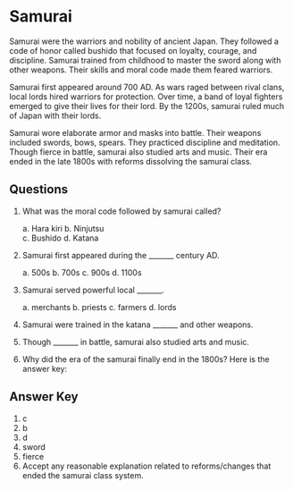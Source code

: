 # Samurai

Samurai were the warriors and nobility of ancient Japan. They followed a code of honor called bushido that focused on loyalty, courage, and discipline. Samurai trained from childhood to master the sword along with other weapons. Their skills and moral code made them feared warriors.

Samurai first appeared around 700 AD. As wars raged between rival clans, local lords hired warriors for protection. Over time, a band of loyal fighters emerged to give their lives for their lord. By the 1200s, samurai ruled much of Japan with their lords.

Samurai wore elaborate armor and masks into battle. Their weapons included swords, bows, spears. They practiced discipline and meditation. Though fierce in battle, samurai also studied arts and music. Their era ended in the late 1800s with reforms dissolving the samurai class.

## Questions

1. What was the moral code followed by samurai called?

   a. Hara kiri
   b. Ninjutsu  
   c. Bushido
   d. Katana

2. Samurai first appeared during the _______ century AD.

   a. 500s
   b. 700s
   c. 900s
   d. 1100s

3. Samurai served powerful local _______.

   a. merchants
   b. priests
   c. farmers
   d. lords

4. Samurai were trained in the katana _______ and other weapons.

5. Though _______ in battle, samurai also studied arts and music.

6. Why did the era of the samurai finally end in the 1800s?
   Here is the answer key:

## Answer Key

1. c
2. b
3. d
4. sword
5. fierce
6. Accept any reasonable explanation related to reforms/changes that ended the samurai class system.
